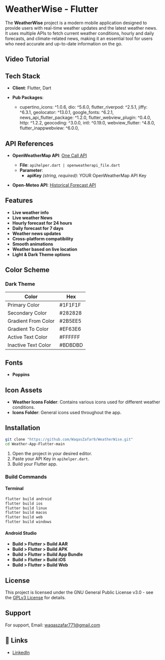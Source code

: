 # WeatherWise - Flutter

The **WeatherWise** project is a modern mobile application designed to provide users with real-time weather updates and the latest weather news. It uses multiple APIs to fetch current weather conditions, hourly and daily forecasts, and climate-related news, making it an essential tool for users who need accurate and up-to-date information on the go.

## Video Tutorial


## Tech Stack

- **Client**: Flutter, Dart

- **Pub Packages**: 
   - cupertino_icons: ^1.0.6,
    dio: ^5.6.0,
    flutter_riverpod: ^2.5.1,
    jiffy: ^6.3.1,
    geolocator: ^13.0.1,
    google_fonts: ^6.2.1,
    news_api_flutter_package: ^1.2.0,
    flutter_webview_plugin: ^0.4.0,
    http: ^1.2.2,
    geocoding: ^3.0.0,
    intl: ^0.19.0,
    webview_flutter: ^4.8.0,
    flutter_inappwebview: ^6.0.0,

## API References

- **OpenWeatherMap API**: [One Call API](https://openweathermap.org/api/one-call-3)
  - **File**: `apihelper.dart | openweatherapi_file.dart`
  - **Parameter**: 
    - **apiKey** *(string, required)*: YOUR OpenWeatherMap API Key

- **Open-Meteo API**: [Historical Forecast API](https://open-meteo.com/en/docs/historical-forecast-api#start_date=2024-08-07&timezone=auto)

## Features

- **Live weather info**
- **Live weather News**
- **Hourly forecast for 24 hours**
- **Daily forecast for 7 days**
- **Weather news updates**
- **Cross-platform compatibility**
- **Smooth animations**
- **Weather based on live location**
- **Light & Dark Theme options**

## Color Scheme

### Dark Theme
| Color                | Hex        |
|----------------------|------------|
| Primary Color        | #1F1F1F    |
| Secondary Color      | #282828    |
| Gradient From Color  | #2B5EE5    |
| Gradient To Color    | #EF63E6    |
| Active Text Color    | #FFFFFF    |
| Inactive Text Color  | #BDBDBD    |

## Fonts

- **Poppins**

## Icon Assets

- **Weather Icons Folder**: Contains various icons used for different weather conditions.
- **Icons Folder**: General icons used throughout the app.

## Installation

```bash
git clone "https://github.com/WaqasZafar9/WeatherWise.git"
cd Weather-App-Flutter-main
```

1. Open the project in your desired editor.
2. Paste your API Key in `apihelper.dart`.
3. Build your Flutter app.

### Build Commands

#### Terminal

```bash
flutter build android
flutter build ios
flutter build linux
flutter build macos
flutter build web
flutter build windows
```

#### Android Studio

- **Build > Flutter > Build AAR**
- **Build > Flutter > Build APK**
- **Build > Flutter > Build App Bundle**
- **Build > Flutter > Build iOS**
- **Build > Flutter > Build Web**

## License

This project is licensed under the GNU General Public License v3.0 - see the [GPLv3 License](https://www.gnu.org/licenses/gpl-3.0.en.html) for details.

## Support

For support, Email: waqaszafar771@gmail.com

## 🔗 Links

- [LinkedIn](https://www.linkedin.com/in/m-waqas-zafar-645988293/)
